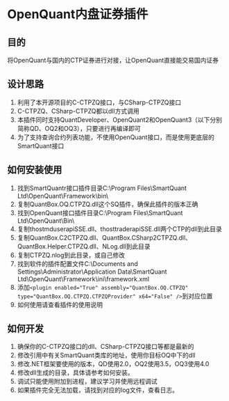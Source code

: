 # OpenQuant内盘证券插件

## 目的
将OpenQuant与国内的CTP证券进行对接，让OpenQuant直接能交易国内证券

## 设计思路
1. 利用了本开源项目的C-CTPZQ接口，与CSharp-CTPZQ接口
2. C-CTPZQ、CSharp-CTPZQ都以dll方式调用
3. 本插件同时支持QuantDeveloper、OpenQuant2和OpenQuant3（以下分别简称QD、OQ2和OQ3），只要进行再编译即可
4. 为了支持查询合约列表功能，不使用OpenQuant接口，而是使用更底层的SmartQuant接口

## 如何安装使用
1. 找到SmartQuantr接口插件目录C:\Program Files\SmartQuant Ltd\OpenQuant\Framework\bin\
2. 复制QuantBox.OQ.CTPZQ.dll这个SQ插件，确保此插件的版本正确
3. 找到OpenQuant接口插件目录C:\Program Files\SmartQuant Ltd\OpenQuant\Bin\
4. 复制thostmduserapiSSE.dll、thosttraderapiSSE.dll两个CTP的dll到此目录
5. 复制QuantBox.C2CTPZQ.dll、QuantBox.CSharp2CTPZQ.dll、QuantBox.Helper.CTPZQ.dll、NLog.dll到此目录
6. 复制CTPZQ.nlog到此目录，或自己修改
6. 找到软件的插件配置文件C:\Documents and Settings\Administrator\Application Data\SmartQuant Ltd\OpenQuant\Framework\ini\framework.xml
7. 添加`<plugin enabled="True" assembly="QuantBox.OQ.CTPZQ" type="QuantBox.OQ.CTPZQ.CTPZQProvider" x64="False" />`到对应位置
8. 如何使用请查看插件的使用说明

## 如何开发
1. 确保你的C-CTPZQ接口的dll、CSharp-CTPZQ接口等都是最新的
3. 修改引用中有关SmartQuant类库的地址，使用你目标OQ中下的dll
4. 修改.NET框架要使用的版本，QD使用2.0，OQ2使用3.5，OQ3使用4.0
5. 修改dll生成的目录，具体请参考如何安装。
6. 调试只能使用附加到进程，建议学习并使用远程调试
7. 如果插件完全无法加载，请找到对应的log文件，查看日志。
